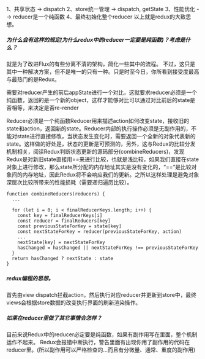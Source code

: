 1、共享状态 -> dispatch
2、store统一管理 -> dispatch, getState
3、性能优化 --> reducer是一个纯函数
4、最终初始化整个reducer
以上就是redux的大致思想。

##### 为什么会有这样的规定(为什么redux中的reducer一定要是纯函数)？考虑是什么？
就是为了改进Flux的有些分离不清的架构，简化一些其中的流程。
不过，这只是其中一种解决方案，但不是唯一的只有一种。只是时至今日，你所看到接受度最高与最热门的是Redux。

需要对reducer产生的前后appState进行一个对比，这就要求reducer必须是一个纯函数，返回的是一个新的object，这样才能够对比可以通过对比前后的state是否相等，来决定是否re-render

Reducer必须是一个纯函数Reducer用来描述action如何改变state，接收旧的state和action，返回新的state。Reducer内部的执行操作必须是无副作用的，不能对state进行直接修改，当状态发生变化时，需要返回一个全新的对象代表新的state。这样做的好处是，状态的更新是可预测的，另外，这与Redux的比较分发机制相关，阅读Redux判断状态更新的源码部分(combineReducers)，发现Redux是对新旧state直接用==来进行比较，也就是浅比较，如果我们直接在state对象上进行修改，那么state所分配的内存地址其实是没有变化的，“==”是比较对象间的内存地址，因此Redux将不会响应我们的更新。之所以这样处理是避免对象深层次比较所带来的性能损耗（需要递归遍历比较）。


```
function combineReducers(reducers) {
  ...

  for (let i = 0; i < finalReducerKeys.length; i++) {
    const key = finalReducerKeys[i]
    const reducer = finalReducers[key]
    const previousStateForKey = state[key]
    const nextStateForKey = reducer(previousStateForKey, action)
    ...
    nextState[key] = nextStateForKey
    hasChanged = hasChanged || nextStateForKey !== previousStateForKey
  }
  return hasChanged ? nextState : state
}
```

##### redux编程的思想。
首先由view dispatch拦截action，然后执行对应reducer并更新到store中，最终views会根据store数据的改变执行界面的刷新渲染操作。

##### 如果在reducer里做了其它事情会怎样？
目前来说Redux中的reducer必定要是纯函数，如果有副作用写在里面，整个机制运作不起来。
Redux会报错中断执行，警告里面有出现你用了副作用的代码在reducer里。(所以副作用可以严格检查的…而且有分微量、通常、重度的副作用)